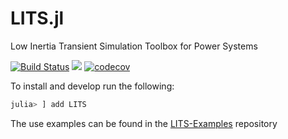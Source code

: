 # LITS.jl
Low Inertia Transient Simulation Toolbox for Power Systems

[![Build Status](https://travis-ci.com/Energy-MAC/LITS.jl.svg?branch=master)](https://travis-ci.com/Energy-MAC/LITS.jl)
[![](https://img.shields.io/badge/docs-latest-blue.svg)](https://energy-mac.github.io/LITS.jl/latest)
[![codecov](https://codecov.io/gh/Energy-MAC/LITS.jl/branch/master/graph/badge.svg)](https://codecov.io/gh/Energy-MAC/LITS.jl)

To install and develop run the following:

```Julia
julia> ] add LITS
```

The use examples can be found in the [LITS-Examples](https://github.com/Energy-MAC/LITS-Examples) repository
